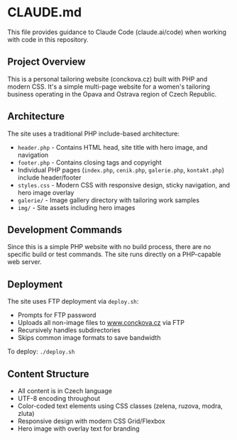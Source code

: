 # CLAUDE.md

This file provides guidance to Claude Code (claude.ai/code) when working with code in this repository.

## Project Overview

This is a personal tailoring website (conckova.cz) built with PHP and modern CSS. It's a simple multi-page website for a women's tailoring business operating in the Opava and Ostrava region of Czech Republic.

## Architecture

The site uses a traditional PHP include-based architecture:
- `header.php` - Contains HTML head, site title with hero image, and navigation
- `footer.php` - Contains closing tags and copyright
- Individual PHP pages (`index.php`, `cenik.php`, `galerie.php`, `kontakt.php`) include header/footer
- `styles.css` - Modern CSS with responsive design, sticky navigation, and hero image overlay
- `galerie/` - Image gallery directory with tailoring work samples
- `img/` - Site assets including hero images

## Development Commands

Since this is a simple PHP website with no build process, there are no specific build or test commands. The site runs directly on a PHP-capable web server.

## Deployment

The site uses FTP deployment via `deploy.sh`:
- Prompts for FTP password
- Uploads all non-image files to www.conckova.cz via FTP
- Recursively handles subdirectories
- Skips common image formats to save bandwidth

To deploy: `./deploy.sh`

## Content Structure

- All content is in Czech language
- UTF-8 encoding throughout
- Color-coded text elements using CSS classes (zelena, ruzova, modra, zluta)
- Responsive design with modern CSS Grid/Flexbox
- Hero image with overlay text for branding